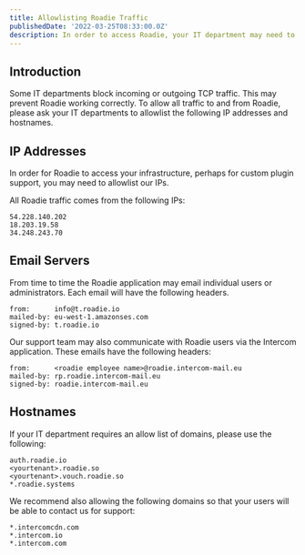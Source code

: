```yaml
---
title: Allowlisting Roadie Traffic
publishedDate: '2022-03-25T08:33:00.0Z'
description: In order to access Roadie, your IT department may need to allowlist certain IPs and hostnames.
---
```


## Introduction

Some IT departments block incoming or outgoing TCP traffic. This may prevent Roadie working correctly.
To allow all traffic to and from Roadie, please ask your IT departments to allowlist the following IP addresses and hostnames.

## IP Addresses

In order for Roadie to access your infrastructure, perhaps for custom plugin support, you may need to allowlist our IPs.

All Roadie traffic comes from the following IPs:

```
54.228.140.202
18.203.19.58
34.248.243.70
```

## Email Servers

From time to time the Roadie application may email individual users or administrators. Each email will have the following headers.

```
from:      info@t.roadie.io
mailed-by: eu-west-1.amazonses.com
signed-by: t.roadie.io
```

Our support team may also communicate with Roadie users via the Intercom application. These emails have the following headers:

```
from:      <roadie employee name>@roadie.intercom-mail.eu
mailed-by: rp.roadie.intercom-mail.eu
signed-by: roadie.intercom-mail.eu
```

## Hostnames

If your IT department requires an allow list of domains, please use the following:

```
auth.roadie.io
<yourtenant>.roadie.so
<yourtenant>.vouch.roadie.so
*.roadie.systems
```

We recommend also allowing the following domains so that your users will be able to contact
us for support:

```
*.intercomcdn.com
*.intercom.io
*.intercom.com
```
